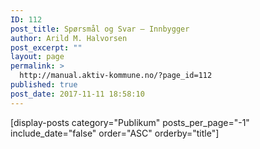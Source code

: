 ```yaml
---
ID: 112
post_title: Spørsmål og Svar – Innbygger
author: Arild M. Halvorsen
post_excerpt: ""
layout: page
permalink: >
  http://manual.aktiv-kommune.no/?page_id=112
published: true
post_date: 2017-11-11 18:58:10
---
```


[display-posts category="Publikum" posts_per_page="-1" include_date="false" order="ASC" orderby="title"]